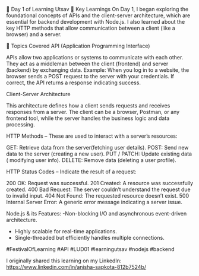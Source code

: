 🚀 Day 1 of Learning Utsav
🌟 Key Learnings
On Day 1, I began exploring the foundational concepts of APIs and the client-server architecture, which are essential for backend development with Node.js. I also learned about the key HTTP methods that allow communication between a client (like a browser) and a server.

📌 Topics Covered
API (Application Programming Interface)

APIs allow two applications or systems to communicate with each other.
They act as a middleman between the client (frontend) and server (backend) by exchanging data.
Example: When you log in to a website, the browser sends a POST request to the server with your credentials. If correct, the API returns a response indicating success.

Client-Server Architecture

This architecture defines how a client sends requests and receives responses from a server.
The client can be a browser, Postman, or any frontend tool, while the server handles the business logic and data processing.


HTTP Methods – These are used to interact with a server’s resources:

GET: Retrieve data from the server(fetching user details).
POST: Send new data to the server (creating a new user).
PUT / PATCH: Update existing data ( modifying user info).
DELETE: Remove data (deleting a user profile).


HTTP Status Codes – Indicate the result of a request:

200 OK: Request was successful.
201 Created: A resource was successfully created.
400 Bad Request: The server couldn’t understand the request due to invalid input.
404 Not Found: The requested resource doesn’t exist.
500 Internal Server Error: A generic error message indicating a server issue.


Node.js & its  Features:
-Non-blocking I/O and asynchronous event-driven architecture.
- Highly scalable for real-time applications.
- Single-threaded but efficiently handles multiple connections.

#FestivalOfLearning #API 
#LUD01 #learningutsav #nodejs #backend

I originally shared this learning on my LinkedIn: https://www.linkedin.com/in/anisha-sapkota-812b7524b/


